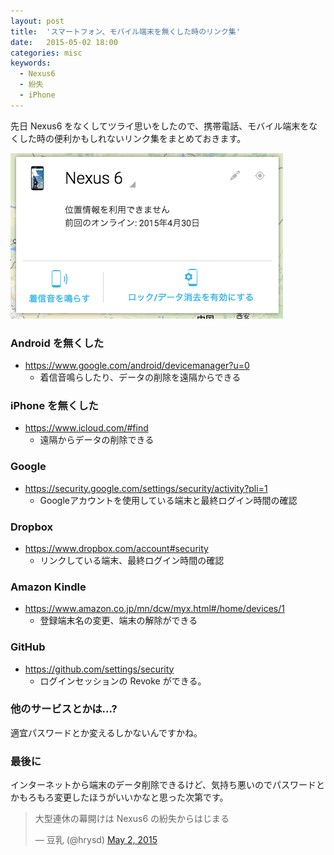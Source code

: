 ```yaml
---
layout: post
title:  'スマートフォン、モバイル端末を無くした時のリンク集'
date:   2015-05-02 18:00
categories: misc
keywords:
  - Nexus6
  - 紛失
  - iPhone
---
```


先日 Nexus6 をなくしてツライ思いをしたので、携帯電話、モバイル端末をなくした時の便利かもしれないリンク集をまとめておきます。

![lost_nexus6](./lost_nexus6.png)

### Android を無くした

- https://www.google.com/android/devicemanager?u=0
  - 着信音鳴らしたり、データの削除を遠隔からできる

### iPhone を無くした

- https://www.icloud.com/#find
  - 遠隔からデータの削除できる

### Google
- https://security.google.com/settings/security/activity?pli=1
  - Googleアカウントを使用している端末と最終ログイン時間の確認

### Dropbox

- https://www.dropbox.com/account#security
  - リンクしている端末、最終ログイン時間の確認

### Amazon Kindle

- https://www.amazon.co.jp/mn/dcw/myx.html#/home/devices/1
  - 登録端末名の変更、端末の解除ができる

### GitHub

- https://github.com/settings/security
  - ログインセッションの Revoke ができる。


### 他のサービスとかは...?

適宜パスワードとか変えるしかないんですかね。

### 最後に

インターネットから端末のデータ削除できるけど、気持ち悪いのでパスワードとかもろもろ変更したほうがいいかなと思った次第です。

<blockquote class="twitter-tweet" lang="en"><p lang="ja" dir="ltr">大型連休の幕開けは Nexus6 の紛失からはじまる</p>&mdash; 豆乳 (@hrysd) <a href="https://twitter.com/hrysd/status/594345792183226369">May 2, 2015</a></blockquote>
<script async src="//platform.twitter.com/widgets.js" charset="utf-8"></script>
